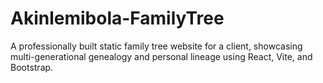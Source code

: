 # Akinlemibola-FamilyTree
A professionally built static family tree website for a client, showcasing multi-generational genealogy and personal lineage using React, Vite, and Bootstrap.
